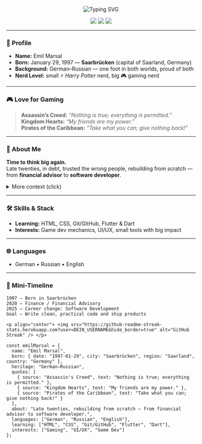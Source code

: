 <!-- Animated Profile README for Emil Marsal -->

<p align="center">
  <img src="https://readme-typing-svg.herokuapp.com?duration=2500&pause=600&center=true&vCenter=true&width=700&lines=Emil+Marsal;Developer+in+the+making;Gaming+Nerd+%7C+Harry+Potter+%7C+AC+%7C+KH;German–Russian+roots;Time+to+think+big+again." alt="Typing SVG" />
</p>

<p align="center">
  <img src="https://img.shields.io/badge/Dev-HTML%20%7C%20CSS%20%7C%20Flutter%20%7C%20Dart-informational" />
  <img src="https://img.shields.io/badge/Gamer-Strategy%20%7C%20RPG%20%7C%20Action-blue" />
  <img src="https://img.shields.io/badge/Languages-DE%20%7C%20RU%20%7C%20EN-brightgreen" />
  

</p>

---

### 👋 Profile
- **Name:** Emil Marsal  
- **Born:** January 29, 1997 — **Saarbrücken** (capital of Saarland, Germany)  
- **Background:** German–Russian — one foot in both worlds, proud of both  
- **Nerd Level:** small ⚡ *Harry Potter* nerd, big 🎮 gaming nerd  

---

### 🎮 Love for Gaming
> **Assassin’s Creed:** *“Nothing is true; everything is permitted.”*  
> **Kingdom Hearts:** *“My friends are my power.”*  
> **Pirates of the Caribbean:** *“Take what you can; give nothing back!”*

---

### 🧱 About Me
**Time to think big again.**  
Late twenties, in debt, trusted the wrong people, rebuilding from scratch — from **financial advisor** to **software developer**.

<details>
<summary>More context (click)</summary>

- I’m switching careers into software dev and focusing on clean, practical code.  
- Love building small tools with big impact and learning by shipping.

</details>

---

### 🛠️ Skills & Stack
- **Learning:** HTML, CSS, Git/GitHub, Flutter & Dart  
- **Interests:** Game dev mechanics, UI/UX, small tools with big impact

---

### 🌐 Languages
- German • Russian • English

---

### 💼 Mini-Timeline
```text
1997 — Born in Saarbrücken
2020 — Finance / Financial Advisory
2025 — Career change: Software Development
Goal — Write clean, practical code and ship products

<p align="center"> <img src="https://github-readme-streak-stats.herokuapp.com?user=DEIN_USERNAME&hide_border=true" alt="GitHub Streak" /> </p>

const emilMarsal = {
  name: "Emil Marsal",
  born: { date: "1997-01-29", city: "Saarbrücken", region: "Saarland", country: "Germany" },
  heritage: "German–Russian",
  quotes: [
    { source: "Assassin's Creed", text: "Nothing is true; everything is permitted." },
    { source: "Kingdom Hearts", text: "My friends are my power." },
    { source: "Pirates of the Caribbean", text: "Take what you can; give nothing back!" }
  ],
  about: "Late twenties, rebuilding from scratch — from financial advisor to software developer.",
  languages: ["German", "Russian", "English"],
  learning: ["HTML", "CSS", "Git/GitHub", "Flutter", "Dart"],
  interests: ["Gaming", "UI/UX", "Game Dev"]
};

